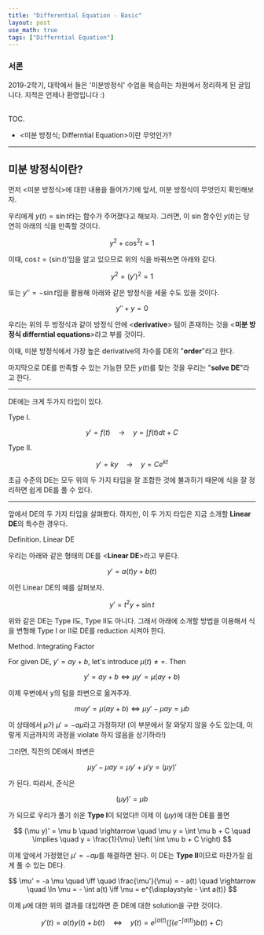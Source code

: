 ```yaml
---
title: "Differential Equation - Basic"
layout: post
use_math: true
tags: ["Differntial Equation"]
---
```


### 서론
2019-2학기, 대학에서 들은 '미분방정식' 수업을 복습하는 차원에서 정리하게 된 글입니다. 지적은 언제나 환영입니다 :)

<br><span class="statement-title">TOC.</span><br>

- \<미분 방정식; Differntial Equation\>이란 무엇인가?

<hr/>

## 미분 방정식이란?

먼저 \<미분 방정식\>에 대한 내용을 들어가기에 앞서, 미분 방정식이 무엇인지 확인해보자.

우리에게 $y(t) = \sin t$라는 함수가 주어졌다고 해보자. 그러면, 이 sin 함수인 $y(t)$는 당연히 아래의 식을 만족할 것이다.

$$
y^2 + \cos^2 t = 1
$$

이때, $\cos t = (\sin t)'$임을 알고 있으므로 위의 식을 바꿔쓰면 아래와 같다.

$$
y^2 = (y')^2 = 1
$$

또는 $y'' = -\sin t$임을 활용해 아래와 같은 방정식을 세울 수도 있을 것이다.

$$
y'' + y = 0
$$

우리는 위의 두 방정식과 같이 방정식 안에 \<**derivative**\> 텀이 존재하는 것을 \<**미분 방정식 differntial equations**\>라고 부를 것이다.

이때, 미분 방정식에서 가장 높은 derivative의 차수를 DE의 "**order**"라고 한다. 

마지막으로 DE를 만족할 수 있는 가능한 모든 $y(t)$를 찾는 것을 우리는 "**solve DE**"라고 한다.

<hr/>

DE에는 크게 두가지 타입이 있다.

<span class="statement-title">Type I.</span><br>

$$
y' = f(t) \quad \rightarrow \quad y = \int f(t) dt + C
$$

<span class="statement-title">Type II.</span><br>

$$
y' = ky \quad \rightarrow \quad y = Ce^{kt}
$$

초급 수준의 DE는 모두 위의 두 가지 타입을 잘 조합한 것에 불과하기 때문에 식을 잘 정리하면 쉽게 DE를 풀 수 있다.

<hr/>

앞에서 DE의 두 가지 타입을 살펴봤다. 하지만, 이 두 가지 타입은 지금 소개할 **Linear DE**의 특수한 경우다.

<span class="statement-title">Definition.</span> Linear DE<br>

우리는 아래와 같은 형태의 DE를 \<**Linear DE**\>라고 부른다.

$$
y' = a(t) y + b(t)
$$

이런 Linear DE의 예를 살펴보자.

$$
y' = t^2 y + \sin t
$$

위와 같은 DE는 Type I도, Type II도 아니다. 그래서 아래에 소개할 방법을 이용해서 식을 변형해 Type I or II로 DE를 reduction 시켜야 한다.

<span class="statement-title">Method.</span> Integrating Factor<br>

For given DE, $y' = ay + b$, let's introduce $\mu (t) \ne =$. Then

$$
y' = ay + b \iff \mu y' = \mu (ay + b)
$$

이제 우변에서 y의 텀을 좌변으로 옮겨주자.

$$
mu y' = \mu (ay + b) \iff \mu y' - \mu ay = \mu b 
$$

이 상태에서 $\mu$가 $\mu' = - a \mu$라고 가정하자! (이 부분에서 잘 와닿지 않을 수도 있는데, 이렇게 지금까지의 과정을 violate 하지 않음을 상기하라!)

그러면, 직전의 DE에서 좌변은

$$
\mu y' - \mu ay = \mu y' + \mu' y = (\mu y)'
$$

가 된다. 따라서, 준식은

$$
(\mu y)' = \mu b
$$

가 되므로 우리가 풀기 쉬운 **Type I**이 되었다!! 이제 이 $(\mu y)$에 대한 DE를 풀면

$$
(\mu y)' = \mu b \quad \rightarrow \quad \mu y = \int \mu b + C \quad \implies \quad y = \frac{1}{\mu} \left( \int \mu  b + C \right)
$$

이제 앞에서 가정했던 $\mu' = - a \mu$를 해결하면 된다. 이 DE는 **Type II**이므로 마찬가질 쉽게 풀 수 있는 DE다.

$$
\mu' = -a \mu \quad \iff \quad \frac{\mu'}{\mu} = - a(t) \quad \rightarrow \quad \ln \mu = - \int a(t) \iff \mu = e^{\displaystyle - \int a(t)}
$$

이제 $\mu$에 대한 위의 결과를 대입하면 준 DE에 대한 solution을 구한 것이다.

$$
y'(t) = a(t) y(t) + b(t) \quad\iff\quad y(t) = e^{\int a(t)} \left( \int \left(e^{-\int a(t)}\right)  b(t) +C \right)
$$


